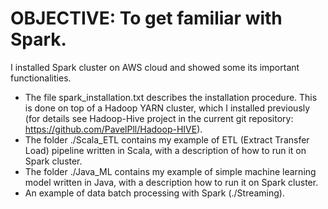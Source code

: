 # OBJECTIVE: To get familiar with Spark.
I installed Spark cluster on AWS cloud and showed some its important functionalities. 
* The file spark_installation.txt describes the installation procedure. This is done on top of a Hadoop YARN cluster, which I installed previously (for details see Hadoop-Hive project in the current git repository: https://github.com/PavelPll/Hadoop-HIVE).  
* The folder ./Scala_ETL contains my example of ETL (Extract Transfer Load) pipeline written in Scala, with a description of how to run it on Spark cluster.
* The folder ./Java_ML contains my example of simple machine learning model written in Java, with a description how to run it on Spark cluster.
* An example of data batch processing with Spark (./Streaming).
